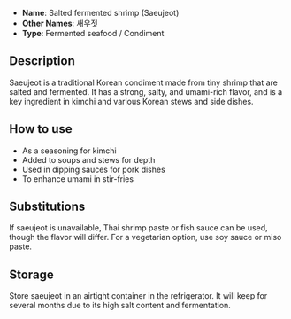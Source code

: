 - **Name**: Salted fermented shrimp (Saeujeot)
- **Other Names**: 새우젓
- **Type**: Fermented seafood / Condiment

## Description

Saeujeot is a traditional Korean condiment made from tiny shrimp that are salted and fermented. It has a strong, salty, and umami-rich flavor, and is a key ingredient in kimchi and various Korean stews and side dishes.

## How to use

- As a seasoning for kimchi
- Added to soups and stews for depth
- Used in dipping sauces for pork dishes
- To enhance umami in stir-fries

## Substitutions

If saeujeot is unavailable, Thai shrimp paste or fish sauce can be used, though the flavor will differ. For a vegetarian option, use soy sauce or miso paste.

## Storage

Store saeujeot in an airtight container in the refrigerator. It will keep for several months due to its high salt content and fermentation. 